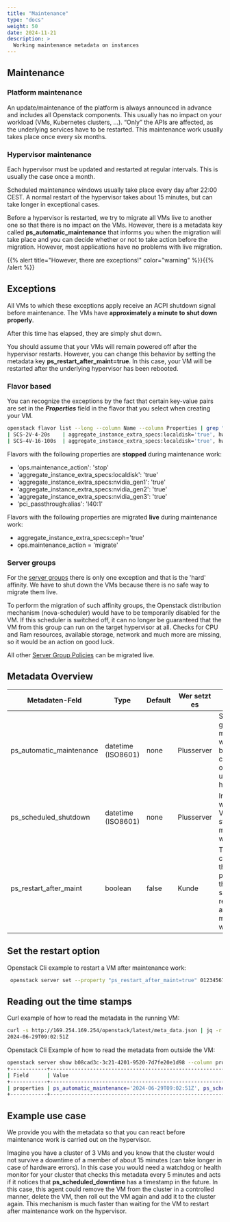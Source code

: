 ```yaml
---
title: "Maintenance"
type: "docs"
weight: 50
date: 2024-11-21
description: >
  Working maintenance metadata on instances
---
```


## Maintenance

### Platform maintenance

An update/maintenance of the platform is always announced in advance and includes all Openstack components. This usually has no impact on your workload (VMs, Kubernetes clusters, ...). “Only” the APIs are affected, as the underlying services have to be restarted. This maintenance work usually takes place once every six months.

### Hypervisor maintenance

Each hypervisor must be updated and restarted at regular intervals. This is usually the case once a month.

Scheduled maintenance windows usually take place every day after 22:00 CEST.
A normal restart of the hypervisor takes about 15 minutes, but can take longer in exceptional cases.

Before a hypervisor is restarted, we try to migrate all VMs live to another one so that there is no impact on the VMs. However, there is a metadata key called **ps_automatic_maintenance** that informs you when the migration will take place and you can decide whether or not to take action before the migration. However, most applications have no problems with live migration.

{{% alert title="However, there are exceptions!" color="warning" %}}{{% /alert %}}

## Exceptions

All VMs to which these exceptions apply receive an ACPI shutdown signal before maintenance. The VMs have **approximately a minute to shut down properly**.

After this time has elapsed, they are simply shut down.

You should assume that your VMs will remain powered off after the hypervisor restarts. However, you can change this behavior by setting the metadata key **ps_restart_after_maint=true**. In this case, your VM will be restarted after the underlying hypervisor has been rebooted.

### Flavor based

You can recognize the exceptions by the fact that certain key-value pairs are set in the **_Properties_** field in the flavor that you select when creating your VM.

```bash
openstack flavor list --long --column Name --column Properties | grep "aggregate_instance_extra_specs:localdisk='true'"
| SCS-2V-4-20s    | aggregate_instance_extra_specs:localdisk='true', hw_rng:allowed='True', quota:disk_read_bytes_sec='1024000000', quota:disk_read_iops_sec='100000', quota:disk_write_bytes_sec='1024000000', quota:disk_write_iops_sec='100000', scs:cpu-type='shared-core', scs:disk0-type='ssd', scs:name-v1='SCS-2V:4:20s', scs:name-v2='SCS-2V-4-20s'                            |
| SCS-4V-16-100s  | aggregate_instance_extra_specs:localdisk='true', hw_rng:allowed='True', quota:disk_read_bytes_sec='1024000000', quota:disk_read_iops_sec='100000', quota:disk_write_bytes_sec='1024000000', quota:disk_write_iops_sec='100000', scs:cpu-type='shared-core', scs:disk0-type='ssd', scs:name-v1='SCS-4V:16:100s', scs:name-v2='SCS-4V-16-100s'
```

Flavors with the following properties are **stopped** during maintenance work:

* 'ops.maintenance_action': 'stop'
* 'aggregate_instance_extra_specs:localdisk': 'true'
* 'aggregate_instance_extra_specs:nvidia_gen1': 'true'
* 'aggregate_instance_extra_specs:nvidia_gen2': 'true'
* 'aggregate_instance_extra_specs:nvidia_gen3': 'true'
* 'pci_passthrough:alias': 'l40:1'

Flavors with the following properties are migrated **live** during maintenance work:

* aggregate_instance_extra_specs:ceph='true'
* ops.maintenance_action = 'migrate'

### Server groups

For the [server groups](../instances-and-images/server-groups/) there is only one exception and that is the 'hard' affinity. We have to shut down the VMs because there is no safe way to migrate them live.

To perform the migration of such affinity groups, the Openstack distribution mechanism (nova-scheduler) would have to be temporarily disabled for the VM. If this scheduler is switched off, it can no longer be guaranteed that the VM from this group can run on the target hypervisor at all. Checks for CPU and Ram resources, available storage, network and much more are missing, so it would be an action on good luck.

All other [Server Group Policies](../instances-and-images/server-groups/#Available%20Policies) can be migrated live.

## Metadata Overview

| Metadaten-Feld            | Type                | Default | Wer setzt es | Info                                                                                             |
| ------------------------- | ------------------- | ------- | ------------ | ------------------------------------------------------------------------------------------------ |
| ps_automatic_maintenance  | datetime (ISO8601)  | none    | Plusserver   | Shows when general maintenance work is being carried out on the underlying hypervisor.           |
| ps_scheduled_shutdown     | datetime (ISO8601)  | none    | Plusserver   | Informs at what time a VM is stopped for maintenance work.                                       |
| ps_restart_after_maint    | boolean             | false   | Kunde        | The customer then informs plusserver that the VM should be restarted after the maintenance work. |

## Set the restart option

Openstack Cli example to restart a VM after maintenance work:

```bash
 openstack server set --property "ps_restart_after_maint=true" 01234567-0123-0123-0123-0123456789ab
```

## Reading out the time stamps

Curl example of how to read the metadata in the running VM:

```bash
curl -s http://169.254.169.254/openstack/latest/meta_data.json | jq -r '.meta.ps_scheduled_downtime'
2024-06-29T09:02:51Z
```

Openstack Cli Example of how to read the metadata from outside the VM:

```bash
openstack server show b08cad3c-3c21-4201-9520-7d7fe20e1d98 --column properties
+------------+-----------------------------------------------------------------------------------------------+
| Field      | Value                                                                                         |
+------------+-----------------------------------------------------------------------------------------------+
| properties | ps_automatic_maintenance='2024-06-29T09:02:51Z', ps_scheduled_downtime='2024-06-29T09:02:51Z' |
+------------+-----------------------------------------------------------------------------------------------+
```

## Example use case

We provide you with the metadata so that you can react before maintenance work is carried out on the hypervisor.

Imagine you have a cluster of 3 VMs and you know that the cluster would not survive a downtime of a member of about 15 minutes (can take longer in case of hardware errors). In this case you would need a watchdog or health monitor for your cluster that checks this metadata every 5 minutes and acts if it notices that **ps_scheduled_downtime** has a timestamp in the future. In this case, this agent could remove the VM from the cluster in a controlled manner, delete the VM, then roll out the VM again and add it to the cluster again. This mechanism is much faster than waiting for the VM to restart after maintenance work on the hypervisor.
